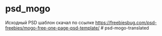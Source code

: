 # psd_mogo
Исходный PSD шаблон скачал по ссылке https://freebiesbug.com/psd-freebies/mogo-free-one-page-psd-template/ 
#   p s d - m o g o - t r a n s l a t e d  
 